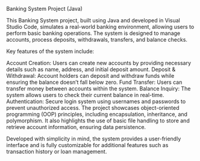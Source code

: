 Banking System Project (Java)

This Banking System project, built using Java and developed in Visual Studio Code, simulates a real-world banking environment, allowing users to perform basic banking operations. The system is designed to manage accounts, process deposits, withdrawals, transfers, and balance checks.

Key features of the system include:

Account Creation: Users can create new accounts by providing necessary details such as name, address, and initial deposit amount.
Deposit & Withdrawal: Account holders can deposit and withdraw funds while ensuring the balance doesn’t fall below zero.
Fund Transfer: Users can transfer money between accounts within the system.
Balance Inquiry: The system allows users to check their current balance in real-time.
Authentication: Secure login system using usernames and passwords to prevent unauthorized access.
The project showcases object-oriented programming (OOP) principles, including encapsulation, inheritance, and polymorphism. It also highlights the use of basic file handling to store and retrieve account information, ensuring data persistence.

Developed with simplicity in mind, the system provides a user-friendly interface and is fully customizable for additional features such as transaction history or loan management.

